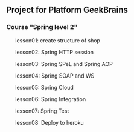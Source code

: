 <h2>Project for Platform GeekBrains</h2> 
<h3>Course "Spring level 2"</h3>
<ul> lesson01: create structure of shop</ul>
<ul> lesson02: Spring HTTP session</ul>
<ul> lesson03: Spring SPeL and Spring AOP</ul>
<ul> lesson04: Spring SOAP and WS</ul>
<ul> lesson05: Spring Cloud</ul>
<ul> lesson06: Spring Integration</ul>
<ul> lesson07: Spring Test</ul>
<ul> lesson08: Deploy to heroku</ul>